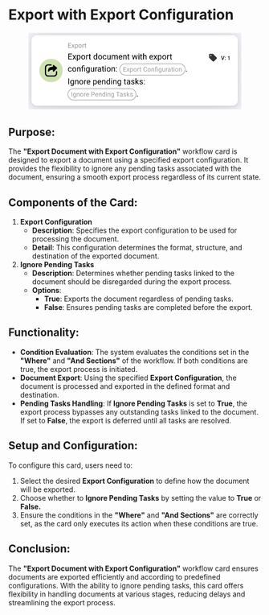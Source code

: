 # Export with Export Configuration

<figure><img src="../../../../.gitbook/assets/image (284).png" alt="" width="563"><figcaption></figcaption></figure>

## **Purpose:**

The **"Export Document with Export Configuration"** workflow card is designed to export a document using a specified export configuration. It provides the flexibility to ignore any pending tasks associated with the document, ensuring a smooth export process regardless of its current state.

## **Components of the Card:**

1. **Export Configuration**
   * **Description**: Specifies the export configuration to be used for processing the document.
   * **Detail**: This configuration determines the format, structure, and destination of the exported document.
2. **Ignore Pending Tasks**
   * **Description**: Determines whether pending tasks linked to the document should be disregarded during the export process.
   * **Options**:
     * **True**: Exports the document regardless of pending tasks.
     * **False**: Ensures pending tasks are completed before the export.

## **Functionality:**

* **Condition Evaluation**: The system evaluates the conditions set in the **"Where"** and **"And Sections"** of the workflow. If both conditions are true, the export process is initiated.
* **Document Export**: Using the specified **Export Configuration**, the document is processed and exported in the defined format and destination.
* **Pending Tasks Handling**: If **Ignore Pending Tasks** is set to **True**, the export process bypasses any outstanding tasks linked to the document. If set to **False**, the export is deferred until all tasks are resolved.

## **Setup and Configuration:**

To configure this card, users need to:

1. Select the desired **Export Configuration** to define how the document will be exported.
2. Choose whether to **Ignore Pending Tasks** by setting the value to **True** or **False.**
3. Ensure the conditions in the **"Where"** and **"And Sections"** are correctly set, as the card only executes its action when these conditions are true.

## **Conclusion:**

The **"Export Document with Export Configuration"** workflow card ensures documents are exported efficiently and according to predefined configurations. With the ability to ignore pending tasks, this card offers flexibility in handling documents at various stages, reducing delays and streamlining the export process.
